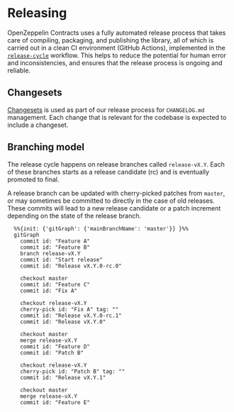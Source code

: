 # Releasing

OpenZeppelin Contracts uses a fully automated release process that takes care of compiling, packaging, and publishing the library, all of which is carried out in a clean CI environment (GitHub Actions), implemented in the [`release-cycle`](.github/workflows/release-cycle.yml) workflow. This helps to reduce the potential for human error and inconsistencies, and ensures that the release process is ongoing and reliable.

## Changesets

[Changesets](https://github.com/changesets/changesets/) is used as part of our release process for `CHANGELOG.md` management. Each change that is relevant for the codebase is expected to include a changeset.

## Branching model

The release cycle happens on release branches called `release-vX.Y`. Each of these branches starts as a release candidate (rc) and is eventually promoted to final.

A release branch can be updated with cherry-picked patches from `master`, or may sometimes be committed to directly in the case of old releases. These commits will lead to a new release candidate or a patch increment depending on the state of the release branch.

```mermaid
  %%{init: {'gitGraph': {'mainBranchName': 'master'}} }%%
  gitGraph
    commit id: "Feature A"
    commit id: "Feature B"
    branch release-vX.Y
    commit id: "Start release"
    commit id: "Release vX.Y.0-rc.0"

    checkout master
    commit id: "Feature C"
    commit id: "Fix A"

    checkout release-vX.Y
    cherry-pick id: "Fix A" tag: ""
    commit id: "Release vX.Y.0-rc.1"
    commit id: "Release vX.Y.0"

    checkout master
    merge release-vX.Y
    commit id: "Feature D"
    commit id: "Patch B"

    checkout release-vX.Y
    cherry-pick id: "Patch B" tag: ""
    commit id: "Release vX.Y.1"
    
    checkout master
    merge release-vX.Y
    commit id: "Feature E"
```
